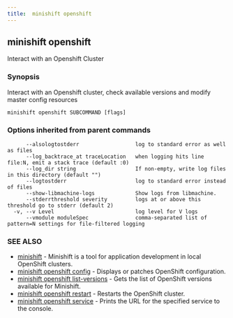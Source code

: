 ```yaml
---
title:  minishift openshift
---
```



## minishift openshift

Interact with an Openshift Cluster

### Synopsis


Interact with an Openshift cluster, check available versions and modify master config resources

```
minishift openshift SUBCOMMAND [flags]
```

### Options inherited from parent commands

```
      --alsologtostderr                  log to standard error as well as files
      --log_backtrace_at traceLocation   when logging hits line file:N, emit a stack trace (default :0)
      --log_dir string                   If non-empty, write log files in this directory (default "")
      --logtostderr                      log to standard error instead of files
      --show-libmachine-logs             Show logs from libmachine.
      --stderrthreshold severity         logs at or above this threshold go to stderr (default 2)
  -v, --v Level                          log level for V logs
      --vmodule moduleSpec               comma-separated list of pattern=N settings for file-filtered logging
```

### SEE ALSO
* [minishift](minishift.md)	 - Minishift is a tool for application development in local OpenShift clusters.
* [minishift openshift config](minishift_openshift_config.md)	 - Displays or patches OpenShift configuration.
* [minishift openshift list-versions](minishift_openshift_list-versions.md)	 - Gets the list of OpenShift versions available for Minishift.
* [minishift openshift restart](minishift_openshift_restart.md)	 - Restarts the OpenShift cluster.
* [minishift openshift service](minishift_openshift_service.md)	 - Prints the URL for the specified service to the console.

